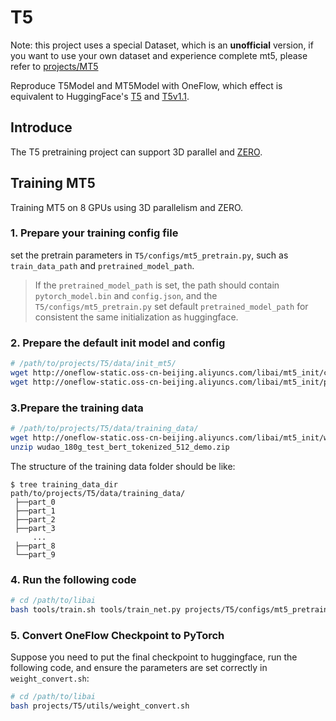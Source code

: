 # T5

Note: this project uses a special Dataset, which is an **unofficial** version, if you want to use your own dataset and experience complete mt5, please refer to [projects/MT5](../MT5/)

Reproduce T5Model and MT5Model with OneFlow, which effect is equivalent to HuggingFace's [T5](https://huggingface.co/docs/transformers/v4.19.4/en/model_doc/t5#overview) and [T5v1.1](https://github.com/google-research/text-to-text-transfer-transformer/blob/main/released_checkpoints.md#t511).

## Introduce
The T5 pretraining project can support 3D parallel and [ZERO](https://arxiv.org/abs/2202.10435).

## Training MT5
Training MT5 on 8 GPUs using 3D parallelism and ZERO.

### 1. Prepare your training config file

set the pretrain parameters in `T5/configs/mt5_pretrain.py`, such as `train_data_path` and `pretrained_model_path`.
> If the `pretrained_model_path` is set, the path should contain `pytorch_model.bin` and `config.json`,
> and the `T5/configs/mt5_pretrain.py` set default `pretrained_model_path` for consistent the same initialization as huggingface.

### 2. Prepare the default init model and config

```bash
# /path/to/projects/T5/data/init_mt5/
wget http://oneflow-static.oss-cn-beijing.aliyuncs.com/libai/mt5_init/config.json
wget http://oneflow-static.oss-cn-beijing.aliyuncs.com/libai/mt5_init/pytorch_model.bin
```

### 3.Prepare the training data

```bash
# /path/to/projects/T5/data/training_data/
wget http://oneflow-static.oss-cn-beijing.aliyuncs.com/libai/mt5_init/wudao_180g_test_bert_tokenized_512_demo.zip
unzip wudao_180g_test_bert_tokenized_512_demo.zip
```

The structure of the training data folder should be like:
```
$ tree training_data_dir
path/to/projects/T5/data/training_data/
 ├──part_0
 ├──part_1
 ├──part_2
 ├──part_3
     ...
 ├──part_8
 └──part_9 
```

### 4. Run the following code
```bash
# cd /path/to/libai
bash tools/train.sh tools/train_net.py projects/T5/configs/mt5_pretrain.py 8
```

### 5. Convert OneFlow Checkpoint to PyTorch
Suppose you need to put the final checkpoint to huggingface, run the following code, and ensure the parameters are set correctly in `weight_convert.sh`:

```bash
# cd /path/to/libai
bash projects/T5/utils/weight_convert.sh
```